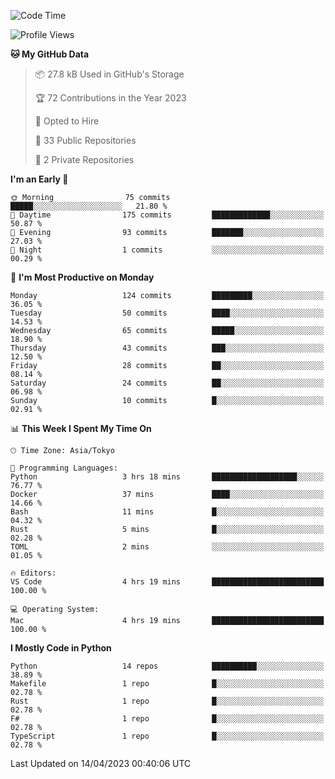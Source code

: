 <!--START_SECTION:waka-->
![Code Time](http://img.shields.io/badge/Code%20Time-627%20hrs%2030%20mins-blue)

![Profile Views](http://img.shields.io/badge/Profile%20Views-0-blue)

**🐱 My GitHub Data** 

> 📦 27.8 kB Used in GitHub's Storage 
 > 
> 🏆 72 Contributions in the Year 2023
 > 
> 💼 Opted to Hire
 > 
> 📜 33 Public Repositories 
 > 
> 🔑 2 Private Repositories 
 > 
**I'm an Early 🐤** 

```text
🌞 Morning                75 commits          █████░░░░░░░░░░░░░░░░░░░░   21.80 % 
🌆 Daytime                175 commits         █████████████░░░░░░░░░░░░   50.87 % 
🌃 Evening                93 commits          ███████░░░░░░░░░░░░░░░░░░   27.03 % 
🌙 Night                  1 commits           ░░░░░░░░░░░░░░░░░░░░░░░░░   00.29 % 
```
📅 **I'm Most Productive on Monday** 

```text
Monday                   124 commits         █████████░░░░░░░░░░░░░░░░   36.05 % 
Tuesday                  50 commits          ████░░░░░░░░░░░░░░░░░░░░░   14.53 % 
Wednesday                65 commits          █████░░░░░░░░░░░░░░░░░░░░   18.90 % 
Thursday                 43 commits          ███░░░░░░░░░░░░░░░░░░░░░░   12.50 % 
Friday                   28 commits          ██░░░░░░░░░░░░░░░░░░░░░░░   08.14 % 
Saturday                 24 commits          ██░░░░░░░░░░░░░░░░░░░░░░░   06.98 % 
Sunday                   10 commits          █░░░░░░░░░░░░░░░░░░░░░░░░   02.91 % 
```


📊 **This Week I Spent My Time On** 

```text
🕑︎ Time Zone: Asia/Tokyo

💬 Programming Languages: 
Python                   3 hrs 18 mins       ███████████████████░░░░░░   76.77 % 
Docker                   37 mins             ████░░░░░░░░░░░░░░░░░░░░░   14.66 % 
Bash                     11 mins             █░░░░░░░░░░░░░░░░░░░░░░░░   04.32 % 
Rust                     5 mins              █░░░░░░░░░░░░░░░░░░░░░░░░   02.28 % 
TOML                     2 mins              ░░░░░░░░░░░░░░░░░░░░░░░░░   01.05 % 

🔥 Editors: 
VS Code                  4 hrs 19 mins       █████████████████████████   100.00 % 

💻 Operating System: 
Mac                      4 hrs 19 mins       █████████████████████████   100.00 % 
```

**I Mostly Code in Python** 

```text
Python                   14 repos            ██████████░░░░░░░░░░░░░░░   38.89 % 
Makefile                 1 repo              █░░░░░░░░░░░░░░░░░░░░░░░░   02.78 % 
Rust                     1 repo              █░░░░░░░░░░░░░░░░░░░░░░░░   02.78 % 
F#                       1 repo              █░░░░░░░░░░░░░░░░░░░░░░░░   02.78 % 
TypeScript               1 repo              █░░░░░░░░░░░░░░░░░░░░░░░░   02.78 % 
```




 Last Updated on 14/04/2023 00:40:06 UTC
<!--END_SECTION:waka-->

